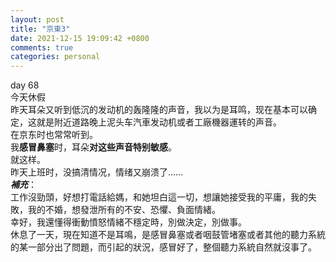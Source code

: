 ```yaml
---
layout: post
title: "京東3"
date: 2021-12-15 19:09:42 +0800
comments: true
categories: personal
---
```

day 68  
今天休假  
昨天耳朵又听到低沉的发动机的轰隆隆的声音，我以为是耳鸣，现在基本可以确定，这就是附近道路晚上泥头车汽車发动机或者工廠機器運转的声音。  
在京东时也常常听到。  
我**感冒鼻塞**时，耳朵**对这些声音特别敏感**。  
就这样。  
昨天上班时，没搞清情况，情绪又崩溃了……  
***補充***：  
工作沒勁頭，好想打電話給媽，和她坦白這一切，想讓她接受我的平庸，我的失敗，我的不婚，想發泄所有的不安、恐懼、負面情緒。  
幸好，我還懂得衝動憤怒情緒不穩定時，別做決定，別做事。  
休息了一天，現在知道不是耳鳴，是感冒鼻塞或者咽鼓管堵塞或者其他的聽力系統的某一部分出了問題，而引起的狀況，感冒好了，整個聽力系統自然就沒事了。  
